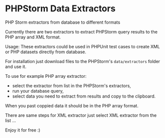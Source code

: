 # PHPStorm Data Extractors

PHP Storm extractors from database to different formats

Currently there are two extractors to extract PHPStorm query results to the PHP array and XML format.

Usage: These extractors could be used in PHPUnit test cases to create XML or PHP datasets directly from database.

For installation just download files to the PHPStorm's ```data/extractors``` folder and use it.

To use for example PHP array extractor:
- select the extractor from list in the PHPStorm's extractors, 
- run your database query, 
- select data you need to extract from results and copy to the clipboard.

When you past coppied data it should be in the PHP array format. 

There are same steps for XML extractor just select XML extractor from the list ...

Enjoy it for free :)
